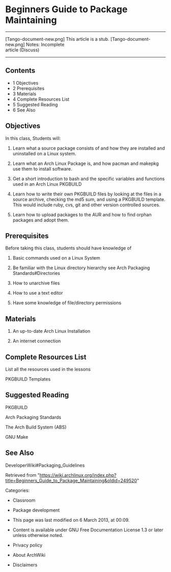 Beginners Guide to Package Maintaining
======================================

  ------------------------ ------------------------ ------------------------
  [Tango-document-new.png] This article is a stub.  [Tango-document-new.png]
                           Notes: Incomplete        
                           article (Discuss)        
  ------------------------ ------------------------ ------------------------

Contents
--------

-   1 Objectives
-   2 Prerequisites
-   3 Materials
-   4 Complete Resources List
-   5 Suggested Reading
-   6 See Also

Objectives
----------

In this class, Students will:

1. Learn what a source package consists of and how they are installed
and uninstalled on a Linux system.

2. Learn what an Arch Linux Package is, and how pacman and makepkg use
them to install software.

3. Get a short introduction to bash and the specific variables and
functions used in an Arch Linux PKGBUILD

4. Learn how to write their own PKGBUILD files by looking at the files
in a source archive, checking the md5 sum, and using a PKGBUILD
template. This would include ruby, cvs, git and other version controlled
sources.

5. Learn how to upload packages to the AUR and how to find orphan
packages and adopt them.

Prerequisites
-------------

Before taking this class, students should have knowledge of

1. Basic commands used on a Linux System

2. Be familiar with the Linux directory hierarchy see Arch Packaging
Standards#Directories

3. How to unarchive files

4. How to use a text editor

5. Have some knowledge of file/directory permissions

Materials
---------

1. An up-to-date Arch Linux Installation

2. An internet connection

Complete Resources List
-----------------------

List all the resources used in the lessons

PKGBUILD Templates

Suggested Reading
-----------------

PKGBUILD

Arch Packaging Standards

The Arch Build System (ABS)

GNU Make

See Also
--------

DeveloperWiki#Packaging_Guidelines

Retrieved from
"https://wiki.archlinux.org/index.php?title=Beginners_Guide_to_Package_Maintaining&oldid=249520"

Categories:

-   Classroom
-   Package development

-   This page was last modified on 6 March 2013, at 00:09.
-   Content is available under GNU Free Documentation License 1.3 or
    later unless otherwise noted.
-   Privacy policy
-   About ArchWiki
-   Disclaimers
